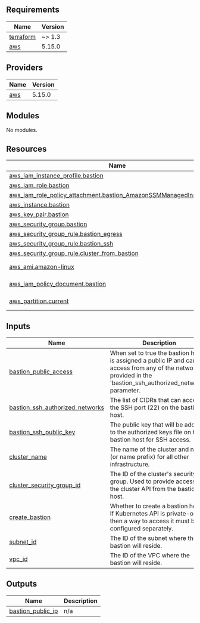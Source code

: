<!-- BEGIN_TF_DOCS -->
## Requirements

| Name | Version |
|------|---------|
| <a name="requirement_terraform"></a> [terraform](#requirement\_terraform) | ~> 1.3 |
| <a name="requirement_aws"></a> [aws](#requirement\_aws) | 5.15.0 |

## Providers

| Name | Version |
|------|---------|
| <a name="provider_aws"></a> [aws](#provider\_aws) | 5.15.0 |

## Modules

No modules.

## Resources

| Name | Type |
|------|------|
| [aws_iam_instance_profile.bastion](https://registry.terraform.io/providers/hashicorp/aws/5.15.0/docs/resources/iam_instance_profile) | resource |
| [aws_iam_role.bastion](https://registry.terraform.io/providers/hashicorp/aws/5.15.0/docs/resources/iam_role) | resource |
| [aws_iam_role_policy_attachment.bastion_AmazonSSMManagedInstanceCore](https://registry.terraform.io/providers/hashicorp/aws/5.15.0/docs/resources/iam_role_policy_attachment) | resource |
| [aws_instance.bastion](https://registry.terraform.io/providers/hashicorp/aws/5.15.0/docs/resources/instance) | resource |
| [aws_key_pair.bastion](https://registry.terraform.io/providers/hashicorp/aws/5.15.0/docs/resources/key_pair) | resource |
| [aws_security_group.bastion](https://registry.terraform.io/providers/hashicorp/aws/5.15.0/docs/resources/security_group) | resource |
| [aws_security_group_rule.bastion_egress](https://registry.terraform.io/providers/hashicorp/aws/5.15.0/docs/resources/security_group_rule) | resource |
| [aws_security_group_rule.bastion_ssh](https://registry.terraform.io/providers/hashicorp/aws/5.15.0/docs/resources/security_group_rule) | resource |
| [aws_security_group_rule.cluster_from_bastion](https://registry.terraform.io/providers/hashicorp/aws/5.15.0/docs/resources/security_group_rule) | resource |
| [aws_ami.amazon-linux](https://registry.terraform.io/providers/hashicorp/aws/5.15.0/docs/data-sources/ami) | data source |
| [aws_iam_policy_document.bastion](https://registry.terraform.io/providers/hashicorp/aws/5.15.0/docs/data-sources/iam_policy_document) | data source |
| [aws_partition.current](https://registry.terraform.io/providers/hashicorp/aws/5.15.0/docs/data-sources/partition) | data source |

## Inputs

| Name | Description | Type | Default | Required |
|------|-------------|------|---------|:--------:|
| <a name="input_bastion_public_access"></a> [bastion\_public\_access](#input\_bastion\_public\_access) | When set to true the bastion host is assigned a public IP and can be access from any of the networks provided in the 'bastion\_ssh\_authorized\_networks' parameter. | `bool` | `true` | no |
| <a name="input_bastion_ssh_authorized_networks"></a> [bastion\_ssh\_authorized\_networks](#input\_bastion\_ssh\_authorized\_networks) | The list of CIDRs that can access the SSH port (22) on the bastion host. | `list(string)` | `[]` | no |
| <a name="input_bastion_ssh_public_key"></a> [bastion\_ssh\_public\_key](#input\_bastion\_ssh\_public\_key) | The public key that will be added to the authorized keys file on the bastion host for SSH access. | `string` | `""` | no |
| <a name="input_cluster_name"></a> [cluster\_name](#input\_cluster\_name) | The name of the cluster and name (or name prefix) for all other infrastructure. | `string` | n/a | yes |
| <a name="input_cluster_security_group_id"></a> [cluster\_security\_group\_id](#input\_cluster\_security\_group\_id) | The ID of the cluster's security group. Used to provide access to the cluster API from the bastion host. | `string` | `null` | no |
| <a name="input_create_bastion"></a> [create\_bastion](#input\_create\_bastion) | Whether to create a bastion host. If Kubernetes API is private-only then a way to access it must be configured separately. | `bool` | `true` | no |
| <a name="input_subnet_id"></a> [subnet\_id](#input\_subnet\_id) | The ID of the subnet where the bastion will reside. | `string` | `null` | no |
| <a name="input_vpc_id"></a> [vpc\_id](#input\_vpc\_id) | The ID of the VPC where the bastion will reside. | `string` | `null` | no |

## Outputs

| Name | Description |
|------|-------------|
| <a name="output_bastion_public_ip"></a> [bastion\_public\_ip](#output\_bastion\_public\_ip) | n/a |
<!-- END_TF_DOCS -->